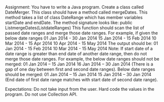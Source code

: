 Assignment:
You have to write a Java program. Create a class called DateMerger. This class should have a method called mergeDates. This method takes a list of class DateRange which has member variables startDate and endDate.
The method signature looks like:
public List<DateRange>mergeDates(List<DateRange>dateRanges)
This function should scan the list of passed date ranges and merge those date ranges.
For example, if given the below date ranges
01 Jan 2014 - 30 Jan 2014
15 Jan 2014 - 15 Feb 2014
10 Mar 2014 - 15 Apr 2014
10 Apr 2014 - 15 May 2014
The output should be:
01 Jan 2014 - 15 Feb 2014
10 Mar 2014 - 15 May 2014
Note: If start date of a date range is greater than end date of another date range, then do not merge those date ranges. For example, the below date ranges should not be merged:
01 Jan 2014 – 15 Jan 2014
16 Jan 2014 – 30 Jan 2014
(There is a gap of one day between first and second date ranges).
Below date ranges should be merged:
01 Jan 2014 – 15 Jan 2014
15 Jan 2014 – 30 Jan 2014
(End date of first date range matches with start date of second date range).

Expectations:
Do not take input from the user. Hard code the values in the program.
Do not use Collection API.
